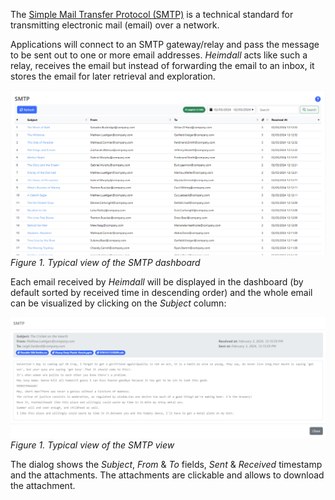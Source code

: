 The [Simple Mail Transfer Protocol (SMTP)](https://en.wikipedia.org/wiki/Simple_Mail_Transfer_Protocol) is a technical standard for transmitting electronic mail (email) over a network.

Applications will connect to an SMTP gateway/relay and pass the message to be sent out to one or more email addresses. _Heimdall_ acts like such a relay, receives the email but instead of forwarding the email to an inbox, it stores the email for later retrieval and exploration.

![SMTP Dashboard](images/smtp_dashboard.png)
_Figure 1. Typical view of the SMTP dashboard_

Each email received by _Heimdall_ will be displayed in the dashboard (by default sorted by received time in descending order) and the whole email can be visualized by clicking on the _Subject_ column: 

![SMTP View](images/smtp_view.png)
_Figure 1. Typical view of the SMTP view_

The dialog shows the _Subject_, _From_ & _To_ fields, _Sent_ & _Received_ timestamp and the attachments. The attachments are clickable and allows to download the attachment. 



